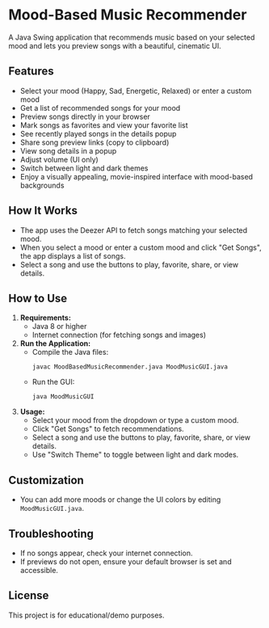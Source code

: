 
# Mood-Based Music Recommender

A Java Swing application that recommends music based on your selected mood and lets you preview songs with a beautiful, cinematic UI.

## Features
- Select your mood (Happy, Sad, Energetic, Relaxed) or enter a custom mood
- Get a list of recommended songs for your mood
- Preview songs directly in your browser
- Mark songs as favorites and view your favorite list
- See recently played songs in the details popup
- Share song preview links (copy to clipboard)
- View song details in a popup
- Adjust volume (UI only)
- Switch between light and dark themes
- Enjoy a visually appealing, movie-inspired interface with mood-based backgrounds

## How It Works
- The app uses the Deezer API to fetch songs matching your selected mood.
- When you select a mood or enter a custom mood and click "Get Songs", the app displays a list of songs.
- Select a song and use the buttons to play, favorite, share, or view details.

## How to Use
1. **Requirements:**
   - Java 8 or higher
   - Internet connection (for fetching songs and images)
2. **Run the Application:**
   - Compile the Java files:
     ```
     javac MoodBasedMusicRecommender.java MoodMusicGUI.java
     ```
   - Run the GUI:
     ```
     java MoodMusicGUI
     ```
3. **Usage:**
   - Select your mood from the dropdown or type a custom mood.
   - Click "Get Songs" to fetch recommendations.
   - Select a song and use the buttons to play, favorite, share, or view details.
   - Use "Switch Theme" to toggle between light and dark modes.

## Customization
- You can add more moods or change the UI colors by editing `MoodMusicGUI.java`.

## Troubleshooting
- If no songs appear, check your internet connection.
- If previews do not open, ensure your default browser is set and accessible.

## License
This project is for educational/demo purposes.
